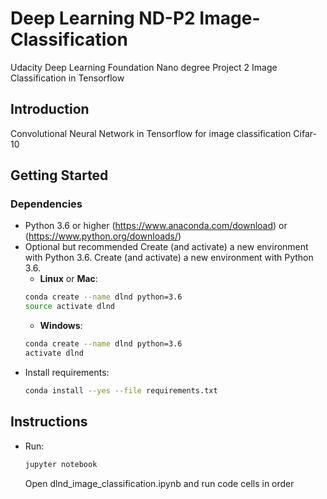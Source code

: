 # Deep Learning ND-P2 Image-Classification 
Udacity Deep Learning Foundation Nano degree Project 2 Image Classification in Tensorflow


## Introduction
Convolutional Neural Network in Tensorflow for image classification Cifar-10 

## Getting Started

### Dependencies
- Python 3.6 or higher (https://www.anaconda.com/download) or (https://www.python.org/downloads/) 
- Optional but recommended Create (and activate) a new environment with Python 3.6.
    Create (and activate) a new environment with Python 3.6.
    - __Linux__ or __Mac__: 
	```bash
	conda create --name dlnd python=3.6
	source activate dlnd
	```
	- __Windows__: 
	```bash
	conda create --name dlnd python=3.6 
	activate dlnd
	```
- Install requirements:
    ```bash
    conda install --yes --file requirements.txt
	```

## Instructions

- Run:
    ```bash
	jupyter notebook
	```
    Open dlnd_image_classification.ipynb and run code cells in order